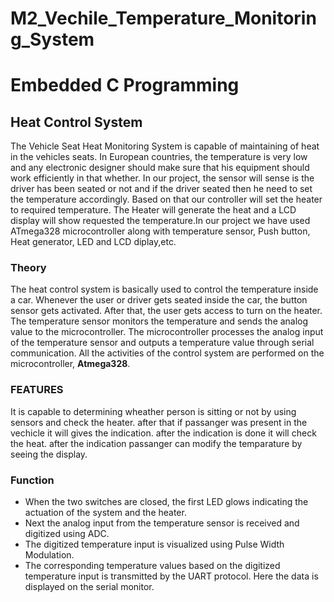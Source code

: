 # M2_Vechile_Temperature_Monitoring_System

# Embedded C Programming 

## Heat Control System 
The Vehicle Seat Heat Monitoring System is capable of maintaining of heat in the vehicles seats. In European countries, the temperature is very low and any electronic designer should make sure that his equipment should work efficiently in that whether. In our project, the sensor will sense is the driver has been seated or not and if the driver seated then he need to set the temperature accordingly. Based on that our controller will set the heater to required temperature. The Heater will generate the heat and a LCD display will show requested the temperature.In our project we have used ATmega328 microcontroller along with temperature sensor, Push button, Heat generator, LED and LCD diplay,etc.

### Theory

The heat control system is basically used to control the temperature inside a car. Whenever the user or driver gets seated inside the car, the button sensor gets activated. After that, the user gets access to turn on the heater. The temperature sensor monitors the temperature and sends the analog value to the microcontroller. The microcontroller processes the analog input of the temperature sensor and outputs a temperature value through serial communication. All the activities of the control system are performed on the microcontroller, **Atmega328**.


### FEATURES 
It is capable to determining wheather person is sitting or not by using sensors and check the heater. after that if passanger was present in the vechicle it will gives the indication. after the indication is done it will check the heat. after the indication passanger can modify the temparature by seeing the display.

### Function

* When the two switches are closed, the first LED glows indicating the actuation of the system and the heater.
* Next the analog input from the temperature sensor is received and digitized using ADC.
* The digitized temperature input is visualized using Pulse Width Modulation.
* The corresponding temperature values based on the digitized temperature input is transmitted by the UART protocol. Here the data is displayed on the serial monitor.
